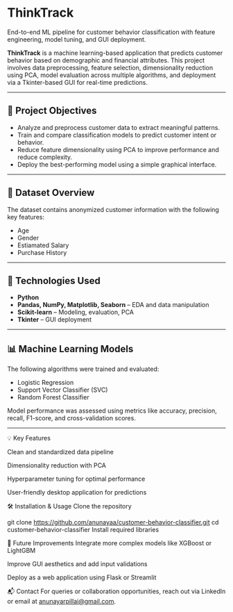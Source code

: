 # ThinkTrack
End-to-end ML pipeline for customer behavior classification with feature engineering, model tuning, and GUI deployment.



**ThinkTrack** is a  machine learning-based application that predicts customer behavior based on demographic and financial attributes. This project involves data preprocessing, feature selection, dimensionality reduction using PCA, model evaluation across multiple algorithms, and deployment via a Tkinter-based GUI for real-time predictions.

---

## 🧠 Project Objectives

- Analyze and preprocess customer data to extract meaningful patterns.
- Train and compare classification models to predict customer intent or behavior.
- Reduce feature dimensionality using PCA to improve performance and reduce complexity.
- Deploy the best-performing model using a simple graphical interface.

---

## 📁 Dataset Overview

The dataset contains anonymized customer information with the following key features:

- Age  
- Gender  
- Estiamated Salary 
- Purchase History  


---

## 🚀 Technologies Used

- **Python**  
- **Pandas, NumPy, Matplotlib, Seaborn** – EDA and data manipulation  
- **Scikit-learn** – Modeling, evaluation, PCA  
- **Tkinter** – GUI deployment

---

## 📊 Machine Learning Models

The following algorithms were trained and evaluated:

- Logistic Regression  
- Support Vector Classifier (SVC)  
- Random Forest Classifier  


Model performance was assessed using metrics like accuracy, precision, recall, F1-score, and cross-validation scores.

---


💡 Key Features

Clean and standardized data pipeline

Dimensionality reduction with PCA

Hyperparameter tuning for optimal performance

User-friendly desktop application for predictions

🛠️ Installation & Usage
Clone the repository

git clone https://github.com/anunayaa/customer-behavior-classifier.git
cd customer-behavior-classifier
Install required libraries


📌 Future Improvements
Integrate more complex models like XGBoost or LightGBM

Improve GUI aesthetics and add input validations

Deploy as a web application using Flask or Streamlit

📬 Contact
For queries or collaboration opportunities, reach out via LinkedIn or email at anunayarpillai@gmail.com.

